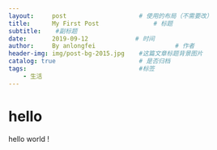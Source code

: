 ```yaml
---
layout:     post                    # 使用的布局（不需要改）
title:      My First Post               # 标题 
subtitle:    #副标题
date:       2019-09-12             # 时间
author:     By anlongfei                      # 作者
header-img: img/post-bg-2015.jpg    #这篇文章标题背景图片
catalog: true                       # 是否归档
tags:                               #标签
    - 生活
---
```



# hello
hello world !
